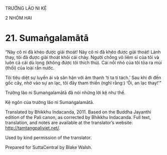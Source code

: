 TRƯỞNG LÃO NI KỆ

2 NHÓM HAI

# 21\. Sumaṅgalamātā

“Này cô ni đã khéo được giải thoát! Này cô ni đã khéo được giải thoát! Lành thay, tôi đã được giải thoát khỏi cái chày. Người chồng vô liêm sỉ của tôi và luôn cả cái dù lọng (không được tôi thích thú). Cái nồi nhỏ của tôi tỏa ra mùi (thối) của loài rắn nước.

Tôi tiêu diệt sự luyến ái và sân hận với âm thanh ‘tí ta tí tách.’ Sau khi đi đến gốc cây, nhờ vào sự an lạc, tôi đây tham thiền (nghĩ rằng:) ‘Ôi, an lạc thay!’”

Trưởng lão ni Sumaṅgalamātā đã nói những lời kệ như thế.

Kệ ngôn của trưởng lão ni Sumaṅgalamātā.

Translated by Bhikkhu Indacanda, 2011. Based on the Buddha Jayanthi edition of the Pali canon, as corrected by Bhikkhu Indacanda. Full text, translation, and notes are available at the translator’s website: http://tamtangpaliviet.net/.

Used by kind permission of the translator.

Prepared for SuttaCentral by Blake Walsh.